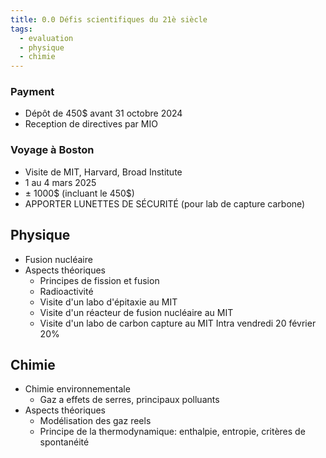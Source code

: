 ```yaml
---
title: 0.0 Défis scientifiques du 21è siècle
tags:
  - evaluation
  - physique
  - chimie
---
```

### Payment
- Dépôt de 450$ avant 31 octobre 2024
- Reception de directives par MIO
### Voyage à Boston
- Visite de MIT, Harvard, Broad Institute
- 1 au 4 mars 2025
- ± 1000$ (incluant le 450$)
- APPORTER LUNETTES DE SÉCURITÉ (pour lab de capture carbone)
## Physique
- Fusion nucléaire
- Aspects théoriques
	- Principes de fission et fusion
	- Radioactivité
	- Visite d'un labo d'épitaxie au MIT
	- Visite d'un réacteur de fusion nucléaire au MIT
	- Visite d'un labo de carbon capture au MIT
Intra vendredi 20 février 20%
## Chimie
- Chimie environnementale
	- Gaz a effets de serres, principaux polluants
- Aspects théoriques
	- Modélisation des gaz reels
	- Principe de la thermodynamique: enthalpie, entropie, critères de spontanéité

